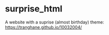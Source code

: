 # surprise_html
A website with a suprise (almost birthday) theme: https://tranghane.github.io/10032004/   
  
 <!-- abc --> 
  
  

